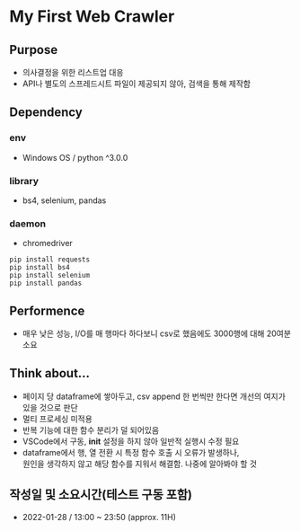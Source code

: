 # My First Web Crawler

## Purpose

- 의사결정을 위한 리스트업 대응
- API나 별도의 스프레드시트 파일이 제공되지 않아, 검색을 통해 제작함

## Dependency

### env

- Windows OS / python ^3.0.0

### library

- bs4, selenium, pandas

### daemon

- chromedriver

```shell
pip install requests
pip install bs4
pip install selenium
pip install pandas
```

## Performence

- 매우 낮은 성능, I/O를 매 행마다 하다보니 csv로 했음에도 3000행에 대해 20여분 소요

## Think about...

- 페이지 당 dataframe에 쌓아두고, csv append 한 번씩만 한다면 개선의 여지가 있을 것으로 판단
- 멀티 프로세싱 미적용
- 반복 기능에 대한 함수 분리가 덜 되어있음
- VSCode에서 구동, **init** 설정을 하지 않아 일반적 실행시 수정 필요
- dataframe에서 행, 열 전환 시 특정 함수 호출 시 오류가 발생하나,  
  원인을 생각하지 않고 해당 함수를 지워서 해결함. 나중에 알아봐야 할 것

## 작성일 및 소요시간(테스트 구동 포함)

- 2022-01-28 / 13:00 ~ 23:50 (approx. 11H)
